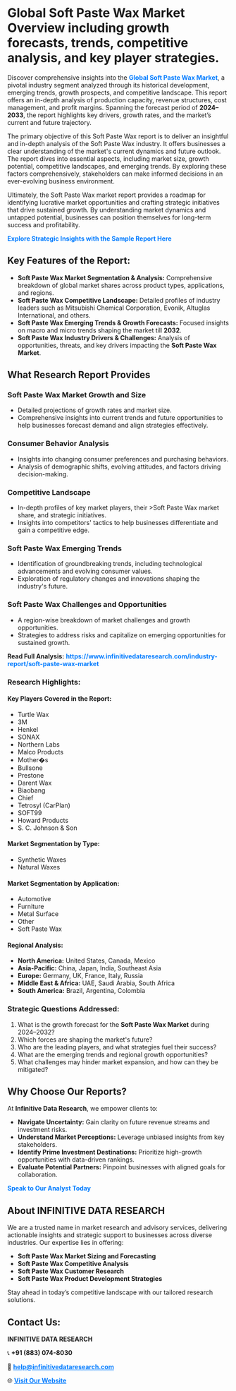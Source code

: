 <h1>Global Soft Paste Wax Market Overview including growth forecasts, trends, competitive analysis, and key player strategies.</h1>
<p>
Discover comprehensive insights into the 
<a href="https://www.infinitivedataresearch.com/industry-report/soft-paste-wax-market" rel="dofollow" style="color: #007BFF; text-decoration: none;"><strong>Global Soft Paste Wax Market</strong></a>, a pivotal industry segment analyzed through its historical development, emerging trends, growth prospects, and competitive landscape. This report offers an in-depth analysis of production capacity, revenue structures, cost management, and profit margins. Spanning the forecast period of <strong>2024–2033</strong>, the report highlights key drivers, growth rates, and the market’s current and future trajectory.
</p>
<p>
The primary objective of this Soft Paste Wax report is to deliver an insightful and in-depth analysis of the Soft Paste Wax industry. It offers businesses a clear understanding of the market's current dynamics and future outlook. The report dives into essential aspects, including market size, growth potential, competitive landscapes, and emerging trends. By exploring these factors comprehensively, stakeholders can make informed decisions in an ever-evolving business environment.
</p>
<p>
Ultimately, the Soft Paste Wax market report provides a roadmap for identifying lucrative market opportunities and crafting strategic initiatives that drive sustained growth. By understanding market dynamics and untapped potential, businesses can position themselves for long-term success and profitability.
</p>
<p>
<a href="https://www.infinitivedataresearch.com/request-sample/reportId=104108" style="color: #007BFF; text-decoration: none;"><strong>Explore Strategic Insights with the Sample Report Here</strong></a>
</p>

<h2>Key Features of the Report:</h2>
<ul>
<li><strong>Soft Paste Wax Market Segmentation & Analysis:</strong> Comprehensive breakdown of global market shares across product types, applications, and regions.</li>
<li><strong>Soft Paste Wax Competitive Landscape:</strong> Detailed profiles of industry leaders such as Mitsubishi Chemical Corporation, Evonik, Altuglas International, and others.</li>
<li><strong>Soft Paste Wax Emerging Trends & Growth Forecasts:</strong> Focused insights on macro and micro trends shaping the market till <strong>2032</strong>.</li>
<li><strong>Soft Paste Wax Industry Drivers & Challenges:</strong> Analysis of opportunities, threats, and key drivers impacting the <strong>Soft Paste Wax Market</strong>.</li>
</ul>

<h2>What Research Report Provides</h2>
<h3>Soft Paste Wax Market Growth and Size</h3>
<ul>
<li>Detailed projections of growth rates and market size.</li>
<li>Comprehensive insights into current trends and future opportunities to help businesses forecast demand and align strategies effectively.</li>
</ul>

<h3>Consumer Behavior Analysis</h3>
<ul>
<li>Insights into changing consumer preferences and purchasing behaviors.</li>
<li>Analysis of demographic shifts, evolving attitudes, and factors driving decision-making.</li>
</ul>

<h3>Competitive Landscape</h3>
<ul>
<li>In-depth profiles of key market players, their >Soft Paste Wax market share, and strategic initiatives.</li>
<li>Insights into competitors' tactics to help businesses differentiate and gain a competitive edge.</li>
</ul>

<h3>Soft Paste Wax Emerging Trends</h3>
<ul>
<li>Identification of groundbreaking trends, including technological advancements and evolving consumer values.</li>
<li>Exploration of regulatory changes and innovations shaping the industry's future.</li>
</ul>

<h3>Soft Paste Wax Challenges and Opportunities</h3>
<ul>
<li>A region-wise breakdown of market challenges and growth opportunities.</li>
<li>Strategies to address risks and capitalize on emerging opportunities for sustained growth.</li>
</ul>
<p><strong>Read Full Analysis:</strong> <a href="https://www.infinitivedataresearch.com/industry-report/soft-paste-wax-market" rel="dofollow" style="color: #007BFF; text-decoration: none;"><strong>https://www.infinitivedataresearch.com/industry-report/soft-paste-wax-market</strong></a></p>
<h3>Research Highlights:</h3>
<h4>Key Players Covered in the Report:</h4>
<ul><li>Turtle Wax</li><li>3M</li><li>Henkel</li><li>SONAX</li><li>Northern Labs</li><li>Malco Products</li><li>Mother�s</li><li>Bullsone</li><li>Prestone</li><li>Darent Wax</li><li>Biaobang</li><li>Chief</li><li>Tetrosyl (CarPlan)</li><li>SOFT99</li><li>Howard Products</li><li>S. C. Johnson &amp; Son</li></ul>
<h4>Market Segmentation by Type:</h4>
<ul><li>Synthetic Waxes</li><li>Natural Waxes</li></ul>
<h4>Market Segmentation by Application:</h4>
<ul><li>Automotive</li><li>Furniture</li><li>Metal Surface</li><li>Other</li><li>Soft Paste Wax</li></ul>

<h4>Regional Analysis:</h4>
<ul>
<li><strong>North America:</strong> United States, Canada, Mexico</li>
<li><strong>Asia-Pacific:</strong> China, Japan, India, Southeast Asia</li>
<li><strong>Europe:</strong> Germany, UK, France, Italy, Russia</li>
<li><strong>Middle East & Africa:</strong> UAE, Saudi Arabia, South Africa</li>
<li><strong>South America:</strong> Brazil, Argentina, Colombia</li>
</ul>

<h3>Strategic Questions Addressed:</h3>
<ol>
<li>What is the growth forecast for the <strong>Soft Paste Wax Market</strong> during 2024–2032?</li>
<li>Which forces are shaping the market's future?</li>
<li>Who are the leading players, and what strategies fuel their success?</li>
<li>What are the emerging trends and regional growth opportunities?</li>
<li>What challenges may hinder market expansion, and how can they be mitigated?</li>
</ol>

<h2>Why Choose Our Reports?</h2>
<p>At <strong>Infinitive Data Research</strong>, we empower clients to:</p>
<ul>
<li><strong>Navigate Uncertainty:</strong> Gain clarity on future revenue streams and investment risks.</li>
<li><strong>Understand Market Perceptions:</strong> Leverage unbiased insights from key stakeholders.</li>
<li><strong>Identify Prime Investment Destinations:</strong> Prioritize high-growth opportunities with data-driven rankings.</li>
<li><strong>Evaluate Potential Partners:</strong> Pinpoint businesses with aligned goals for collaboration.</li>
</ul>
<p><a href="https://www.infinitivedataresearch.com/industry-report/soft-paste-wax-market" rel="dofollow" style="color: #007BFF; text-decoration: none;"><strong>Speak to Our Analyst Today</strong></a></p>

<h2>About INFINITIVE DATA RESEARCH</h2>
<p>We are a trusted name in market research and advisory services, delivering actionable insights and strategic support to businesses across diverse industries. Our expertise lies in offering:</p>
<ul>
<li><strong>Soft Paste Wax Market Sizing and Forecasting</strong></li>
<li><strong>Soft Paste Wax Competitive Analysis</strong></li>
<li><strong>Soft Paste Wax Customer Research</strong></li>
<li><strong>Soft Paste Wax Product Development Strategies</strong></li>
</ul>
<p>Stay ahead in today’s competitive landscape with our tailored research solutions.</p>

<h2>Contact Us:</h2>
<p><strong>INFINITIVE DATA RESEARCH</strong></p>
<p>📞 <strong>+91 (883) 074-8030</strong></p>
<p>📧 <strong><a href="mailto:help@infinitivedataresearch.com" style="color: #007BFF;">help@infinitivedataresearch.com</a></strong></p>
<p>🌐 <strong><a href="https://www.infinitivedataresearch.com" rel="dofollow" style="color: #007BFF;">Visit Our Website</a></strong></p>